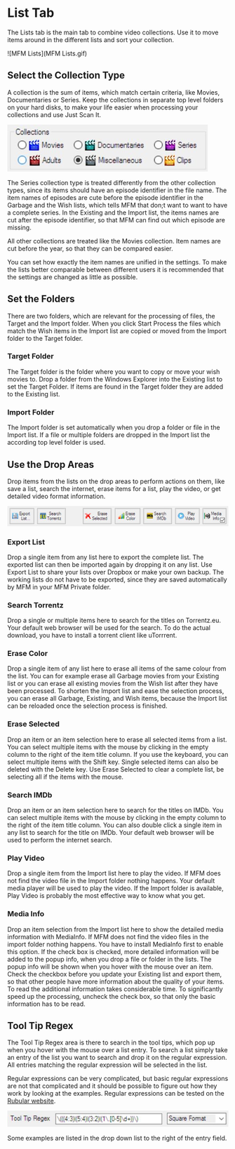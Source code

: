 # List Tab

The Lists tab is the main tab to combine video collections. Use it to move items around in the different lists and sort your collection. 

![MFM Lists](MFM Lists.gif)

## Select the Collection Type
A collection is the sum of items, which match certain criteria, like Movies, Documentaries or Series.  Keep the collections in separate top level folders on your hard disks, to make your life easier when processing your collections and use Just Scan It.

![Collection Type](CollectionType.jpg)

The Series collection type is treated differently from the other collection types, since its items should have an episode identifier in the file name.  The item names of episodes are cute before the episode identifier in the Garbage and the Wish lists, which tells MFM that don;t want to want to have a complete series.  In the Existing and the Import list, the items names are cut after the episode identifier, so that MFM can find out which episode are missing.

All other collections are treated like the Movies collection.  Item names are cut before the year, so that they can be compared easier.

You can set how exactly the item names are unified in the settings.  To make the lists better comparable between different users it is recommended that the settings are changed as little as possible.

## Set the Folders

There are two folders, which are relevant for the processing of files, the Target and the Import folder.  When you click Start Process the files which match the Wish items in the Import list are copied or moved from the Import folder to the Target folder.

### Target Folder
The Target folder is the folder where you want to copy or move your wish movies to.  Drop a folder from the Windows Explorer into the Existing list to set the Target Folder. If items are found in the Target folder they are added to the Existing list.

### Import Folder
The Import folder is set automatically when you drop a folder or file in the Import list.  If a file or multiple folders are dropped in the Import list the according top level folder is used.

## Use the Drop Areas

Drop items from the lists on the drop areas to perform actions on them, like save a list, search the internet, erase items for a list, play the video, or get detailed video format information.

![Drop Areas](DropAreas.jpg)

### Export List
Drop a single item from any list here to export the complete list.  The exported list can then be imported again by dropping it on any list.  Use Export List to share your lists over Dropbox or make your own backup.  The working lists do not have to be exported, since they are saved automatically by MFM in your MFM Private folder.

### Search Torrentz
Drop a single or multiple items here to search for the titles on Torrentz.eu.  Your default web browser will be used for the search.  To do the actual download, you have to install a torrent client like uTorrrent.

### Erase Color
Drop a single item of any list here to erase all items of the same colour from the list.  You can for example erase all Garbage movies from your Existing list or you can erase all existing movies from the Wish list after they have been processed.  To shorten the Import list and ease the selection process, you can erase all Garbage, Existing, and Wish items, because the Import list can be reloaded once the selection process is finished.

### Erase Selected
Drop an item or an item selection here to erase all selected items from a list.  You can select multiple items with the mouse by clicking in the empty column to the right of the item title column.  If you use the keyboard, you can select multiple items with the Shift key.  Single selected items can also be deleted with the Delete key.  Use Erase Selected to clear a complete list, be selecting all if the items with the mouse.

### Search IMDb
Drop an item or an item selection here to search for the titles on IMDb.  You can select multiple items with the mouse by clicking in the empty column to the right of the item title column.  You can also double click a single item in any list to search for the title on IMDb.  Your default web browser will be used to perform the internet search.

### Play Video
Drop a single item from the Import list here to play the video.  If MFM does not find the video file in the Import folder nothing happens.  Your default media player will be used to play the video.  If the Import folder is available, Play Video is probably the most effective way to know what you get.

### Media Info
Drop an item selection from the Import list here to show the detailed media information with MediaInfo.  If MFM does not find the video files in the import folder nothing happens.  You have to install MediaInfo first to enable this option.
If the check box is checked, more detailed information will be added to the popup info, when you drop a file or folder in the lists.  The popup info will be shown when you hover with the mouse over an item.  Check the checkbox before you update your Existing list and export them, so that other people have more information about the quality of your items.  To read the additional information takes considerable time.  To significantly speed up the processing, uncheck the check box, so that only the basic information has to be read.

## Tool Tip Regex
The Tool Tip Regex area is there to search in the tool tips, which pop up when you hover with the mouse over a list entry.  To search a list simply take an entry of the list you want to search and drop it on the regular expression.  All entries matching the regular expression will be selected in the list.

Regular expressions can be very complicated, but basic regular expressions are not that complicated and it should be possible to figure out how they work by looking at the examples. Regular expressions can be tested on the [Rubular website](http://rubular.com).

![ToolTipRegex](ToolTipRegex.jpg)

Some examples are listed in the drop down list to the right of the entry field.

